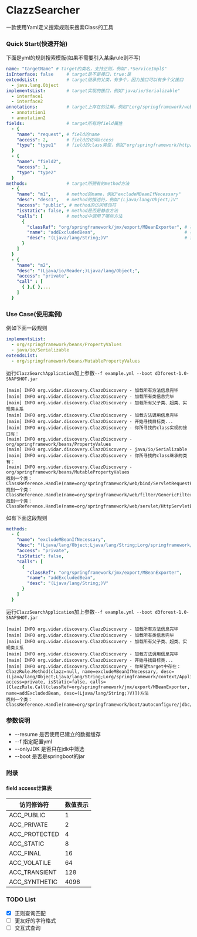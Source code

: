 # ClazzSearcher
一款使用Yaml定义搜索规则来搜索Class的工具
### Quick Start(快速开始)
下面是yml的规则搜索模版(如果不需要引入某条rule则不写)
```yaml
name: "targetName" # target的类名，支持正则，例如".*ServiceImpl$"
isInterface: false     # target是不是接口，true:是
extendsList:           # target继承的父类，有多个，因为接口可以有多个父接口
  - java.lang.Object
implementsList:        # target实现的接口，例如"java/io/Serializable"
  - interface1
  - interface2
annotations:           # target上存在的注解，例如"Lorg/springframework/web/bind/annotation/RestController;"
  - annotation1
  - annotation2
fields:                # target所有的field属性
  - {
    "name": "request", # field的name
    "access": 2,       # field的访问access
    "type": "type1"    # field的class类型，例如"org/springframework/http/server/reactive/ServerHttpRequest"
  }
  - {
    "name": "field2",
    "access": 1,
    "type": "type2"
  }
methods:               # target所拥有的method方法
  - {
    "name": "m1",      # method的name，例如"excludeMBeanIfNecessary"
    "desc": "desc1",   # method的描述符，例如"(Ljava/lang/Object;)V"
    "access": "public", # method的访问修饰符
    "isStatic": false, # method是否是静态方法
    "calls": [         # method中调用了哪些方法
      {
        "classRef": "org/springframework/jmx/export/MBeanExporter", # 被调用方法的类
        "name": "addExcludedBean",                                  # 被调用方法的名
        "desc": "(Ljava/lang/String;)V"                             # 被调用方法的方法描述
      }
    ]
  }
  - {
    "name": "m2",
    "desc": "(Ljava/io/Reader;)Ljava/lang/Object;",
    "access": "private",
    "call" : [
      { },{ },...
    ]
  }

```
### Use Case(使用案例)
例如下面一段规则
```yaml
implementsList:
  - org/springframework/beans/PropertyValues
  - java/io/Serializable
extendsList:
  - org/springframework/beans/MutablePropertyValues
```
运行`ClazzSearchApplication`加上参数`--f example.yml --boot d3forest-1.0-SNAPSHOT.jar`
```
[main] INFO org.vidar.discovery.ClazzDiscovery - 加载所有方法信息完毕
[main] INFO org.vidar.discovery.ClazzDiscovery - 加载所有类信息完毕
[main] INFO org.vidar.discovery.ClazzDiscovery - 加载所有父子类、超类、实现类关系
[main] INFO org.vidar.discovery.ClazzDiscovery - 加载方法调用信息完毕
[main] INFO org.vidar.discovery.ClazzDiscovery - 开始寻找目标类...
[main] INFO org.vidar.discovery.ClazzDiscovery - 你所寻找的class实现的接口有：
[main] INFO org.vidar.discovery.ClazzDiscovery - org/springframework/beans/PropertyValues
[main] INFO org.vidar.discovery.ClazzDiscovery - java/io/Serializable
[main] INFO org.vidar.discovery.ClazzDiscovery - 你所寻找的class继承的类有：
[main] INFO org.vidar.discovery.ClazzDiscovery - org/springframework/beans/MutablePropertyValues
找到一个类：ClassReference.Handle(name=org/springframework/web/bind/ServletRequestParameterPropertyValues)
找到一个类：ClassReference.Handle(name=org/springframework/web/filter/GenericFilterBean$FilterConfigPropertyValues)
找到一个类：ClassReference.Handle(name=org/springframework/web/servlet/HttpServletBean$ServletConfigPropertyValues)
```

如有下面这段规则
```yaml
methods:
  - {
    "name": "excludeMBeanIfNecessary",
    "desc": "(Ljava/lang/Object;Ljava/lang/String;Lorg/springframework/context/ApplicationContext;)V",
    "access": "private",
    "isStatic": false,
    "calls": [
      {
        "classRef": "org/springframework/jmx/export/MBeanExporter",
        "name": "addExcludedBean",
        "desc": "(Ljava/lang/String;)V"
      }
    ]
  }
```
运行`ClazzSearchApplication`加上参数`--f example.yml --boot d3forest-1.0-SNAPSHOT.jar`
```
[main] INFO org.vidar.discovery.ClazzDiscovery - 加载所有方法信息完毕
[main] INFO org.vidar.discovery.ClazzDiscovery - 加载所有类信息完毕
[main] INFO org.vidar.discovery.ClazzDiscovery - 加载所有父子类、超类、实现类关系
[main] INFO org.vidar.discovery.ClazzDiscovery - 加载方法调用信息完毕
[main] INFO org.vidar.discovery.ClazzDiscovery - 开始寻找目标类...
[main] INFO org.vidar.discovery.ClazzDiscovery - 你希望target中存在：ClazzRule.Method(clazz=null, name=excludeMBeanIfNecessary, desc=(Ljava/lang/Object;Ljava/lang/String;Lorg/springframework/context/ApplicationContext;)V, access=private, isStatic=false, calls=[ClazzRule.Call(classRef=org/springframework/jmx/export/MBeanExporter, name=addExcludedBean, desc=(Ljava/lang/String;)V)])方法
找到一个类：ClassReference.Handle(name=org/springframework/boot/autoconfigure/jdbc/JndiDataSourceAutoConfiguration)
```
### 参数说明
- --resume 是否使用已建立的数据缓存
- --f 指定配置yml
- --onlyJDK 是否只在jdk中筛选
- --boot 是否是springboot的jar
### 附录
#### field access计算表
| 访问修饰符 | 数值表示 |
| --------- | ------- |
| ACC_PUBLIC | 1       |
| ACC_PRIVATE | 2      |
| ACC_PROTECTED | 4    |
| ACC_STATIC | 8       |
| ACC_FINAL | 16       |
| ACC_VOLATILE | 64    |
| ACC_TRANSIENT | 128  |
| ACC_SYNTHETIC | 4096 |
### TODO List
- [x] 正则查询匹配
- [ ] 更友好的字符格式
- [ ] 交互式查询
